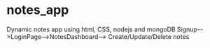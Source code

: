 # notes_app
Dynamic notes app using html, CSS, nodejs and mongoDB
Signup-->LoginPage-->NotesDashboard--> Create/Update/Delete notes
